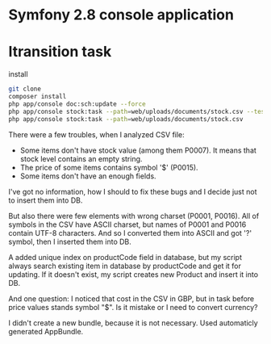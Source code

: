 Symfony 2.8 console application
=======================

Itransition task
========================

install
```sh
git clone
composer install 
php app/console doc:sch:update --force
php app/console stock:task --path=web/uploads/documents/stock.csv --test=1
php app/console stock:task --path=web/uploads/documents/stock.csv
```

There were a few troubles, when I analyzed CSV file:
- Some items don't have stock value (among them P0007). It means that stock level contains an empty string.
- The price of some items contains symbol '$' (P0015).
- Some items don't have an enough fields.

I've got no information, how I should to fix these bugs and I decide just not to insert them into DB.

But also there were few elements with wrong charset (P0001, P0016). All of symbols in the CSV have ASCII charset, but names of P0001 and P0016 contain 
UTF-8 characters. And so I converted them into ASCII and got '?' symbol, then I inserted them into DB.

A added unique index on productCode field in database, but my script always search existing item in database by productCode and get it for updating. If it doesn't exist, 
my script creates new Product and insert it into DB.

And one question:
I noticed that cost in the CSV in GBP, but in task before price values stands symbol "$".
Is it mistake or I need to convert currency?

I didn't create a new bundle, because it is not necessary. Used automaticly generated AppBundle.  
 
       